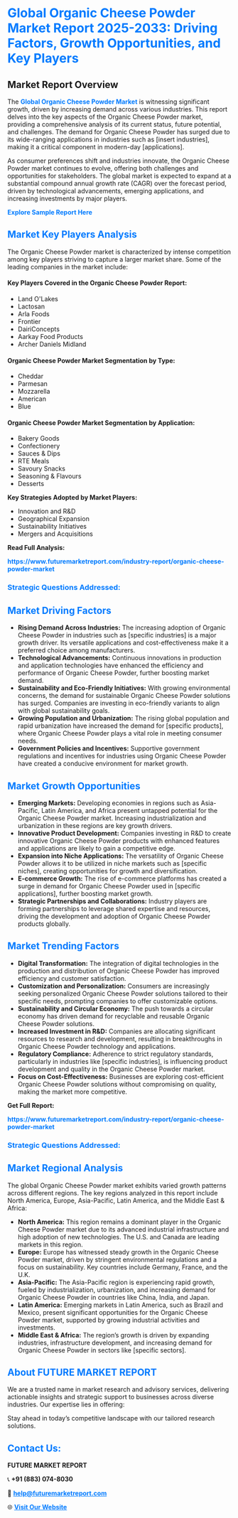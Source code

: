 <h1 style="color: #007BFF;">Global Organic Cheese Powder Market Report 2025-2033: Driving Factors, Growth Opportunities, and Key Players</h1>

<section id="overview">
<h2>Market Report Overview</h2>
<p>The <a href="https://www.futuremarketreport.com/industry-report/organic-cheese-powder-market" style="color: #007BFF; text-decoration: none;"><strong>Global Organic Cheese Powder Market</strong></a> is witnessing significant growth, driven by increasing demand across various industries. This report delves into the key aspects of the Organic Cheese Powder market, providing a comprehensive analysis of its current status, future potential, and challenges. The demand for Organic Cheese Powder has surged due to its wide-ranging applications in industries such as [insert industries], making it a critical component in modern-day [applications].</p>
<p>As consumer preferences shift and industries innovate, the Organic Cheese Powder market continues to evolve, offering both challenges and opportunities for stakeholders. The global market is expected to expand at a substantial compound annual growth rate (CAGR) over the forecast period, driven by technological advancements, emerging applications, and increasing investments by major players.</p>
</section>

<section id="overview">
<p><a href="https://www.futuremarketreport.com/request-sample/reportId=63765" style="color: #007BFF; text-decoration: none;"><strong>Explore Sample Report Here</strong></a></p>
</section>

<section id="key-players">
<h2 style="color: #007BFF;">Market Key Players Analysis</h2>
<p>The Organic Cheese Powder market is characterized by intense competition among key players striving to capture a larger market share. Some of the leading companies in the market include:</p>
<h4>Key Players Covered in the Organic Cheese Powder Report:</h4>
<ul><li>Land O&#039;Lakes</li><li>Lactosan</li><li>Arla Foods</li><li>Frontier</li><li>DairiConcepts</li><li>Aarkay Food Products</li><li>Archer Daniels Midland</li></ul>
<h4>Organic Cheese Powder Market Segmentation by Type:</h4>
<ul><li>Cheddar</li><li>Parmesan</li><li>Mozzarella</li><li>American</li><li>Blue</li></ul>

<h4>Organic Cheese Powder Market Segmentation by Application:</h4>
<ul><li>Bakery Goods</li><li>Confectionery</li><li>Sauces &amp; Dips</li><li>RTE Meals</li><li>Savoury Snacks</li><li>Seasoning &amp; Flavours</li><li>Desserts</li></ul>
<p><strong>Key Strategies Adopted by Market Players:</strong></p>
<ul>
<li>Innovation and R&D</li>
<li>Geographical Expansion</li>
<li>Sustainability Initiatives</li>
<li>Mergers and Acquisitions</li>
</ul>
</section>

<section>
<p><strong>Read Full Analysis: </strong></p><a href="https://www.futuremarketreport.com/industry-report/organic-cheese-powder-market" style="color: #007BFF; text-decoration: none;"><strong>https://www.futuremarketreport.com/industry-report/organic-cheese-powder-market</strong></a>
<h3 style="color: #007BFF;">Strategic Questions Addressed:</h3>
</section>

<section id="driving-factors">
<h2 style="color: #007BFF;">Market Driving Factors</h2>
<ul>
<li><strong>Rising Demand Across Industries:</strong> The increasing adoption of Organic Cheese Powder in industries such as [specific industries] is a major growth driver. Its versatile applications and cost-effectiveness make it a preferred choice among manufacturers.</li>
<li><strong>Technological Advancements:</strong> Continuous innovations in production and application technologies have enhanced the efficiency and performance of Organic Cheese Powder, further boosting market demand.</li>
<li><strong>Sustainability and Eco-Friendly Initiatives:</strong> With growing environmental concerns, the demand for sustainable Organic Cheese Powder solutions has surged. Companies are investing in eco-friendly variants to align with global sustainability goals.</li>
<li><strong>Growing Population and Urbanization:</strong> The rising global population and rapid urbanization have increased the demand for [specific products], where Organic Cheese Powder plays a vital role in meeting consumer needs.</li>
<li><strong>Government Policies and Incentives:</strong> Supportive government regulations and incentives for industries using Organic Cheese Powder have created a conducive environment for market growth.</li>
</ul>
</section>

<section id="growth-opportunities">
<h2 style="color: #007BFF;">Market Growth Opportunities</h2>
<ul>
<li><strong>Emerging Markets:</strong> Developing economies in regions such as Asia-Pacific, Latin America, and Africa present untapped potential for the Organic Cheese Powder market. Increasing industrialization and urbanization in these regions are key growth drivers.</li>
<li><strong>Innovative Product Development:</strong> Companies investing in R&D to create innovative Organic Cheese Powder products with enhanced features and applications are likely to gain a competitive edge.</li>
<li><strong>Expansion into Niche Applications:</strong> The versatility of Organic Cheese Powder allows it to be utilized in niche markets such as [specific niches], creating opportunities for growth and diversification.</li>
<li><strong>E-commerce Growth:</strong> The rise of e-commerce platforms has created a surge in demand for Organic Cheese Powder used in [specific applications], further boosting market growth.</li>
<li><strong>Strategic Partnerships and Collaborations:</strong> Industry players are forming partnerships to leverage shared expertise and resources, driving the development and adoption of Organic Cheese Powder products globally.</li>
</ul>
</section>

<section id="trending-factors">
<h2 style="color: #007BFF;">Market Trending Factors</h2>
<ul>
<li><strong>Digital Transformation:</strong> The integration of digital technologies in the production and distribution of Organic Cheese Powder has improved efficiency and customer satisfaction.</li>
<li><strong>Customization and Personalization:</strong> Consumers are increasingly seeking personalized Organic Cheese Powder solutions tailored to their specific needs, prompting companies to offer customizable options.</li>
<li><strong>Sustainability and Circular Economy:</strong> The push towards a circular economy has driven demand for recyclable and reusable Organic Cheese Powder solutions.</li>
<li><strong>Increased Investment in R&D:</strong> Companies are allocating significant resources to research and development, resulting in breakthroughs in Organic Cheese Powder technology and applications.</li>
<li><strong>Regulatory Compliance:</strong> Adherence to strict regulatory standards, particularly in industries like [specific industries], is influencing product development and quality in the Organic Cheese Powder market.</li>
<li><strong>Focus on Cost-Effectiveness:</strong> Businesses are exploring cost-efficient Organic Cheese Powder solutions without compromising on quality, making the market more competitive.</li>
</ul>
</section>

<section>
<p><strong>Get Full Report: </strong></p><a href="https://www.futuremarketreport.com/industry-report/organic-cheese-powder-market" style="color: #007BFF; text-decoration: none;"><strong>https://www.futuremarketreport.com/industry-report/organic-cheese-powder-market</strong></a>
<h3 style="color: #007BFF;">Strategic Questions Addressed:</h3>
</section>


<section id="regional-analysis">
<h2 style="color: #007BFF;">Market Regional Analysis</h2>
<p>The global Organic Cheese Powder market exhibits varied growth patterns across different regions. The key regions analyzed in this report include North America, Europe, Asia-Pacific, Latin America, and the Middle East & Africa:</p>
<ul>
<li><strong>North America:</strong> This region remains a dominant player in the Organic Cheese Powder market due to its advanced industrial infrastructure and high adoption of new technologies. The U.S. and Canada are leading markets in this region.</li>
<li><strong>Europe:</strong> Europe has witnessed steady growth in the Organic Cheese Powder market, driven by stringent environmental regulations and a focus on sustainability. Key countries include Germany, France, and the U.K.</li>
<li><strong>Asia-Pacific:</strong> The Asia-Pacific region is experiencing rapid growth, fueled by industrialization, urbanization, and increasing demand for Organic Cheese Powder in countries like China, India, and Japan.</li>
<li><strong>Latin America:</strong> Emerging markets in Latin America, such as Brazil and Mexico, present significant opportunities for the Organic Cheese Powder market, supported by growing industrial activities and investments.</li>
<li><strong>Middle East & Africa:</strong> The region’s growth is driven by expanding industries, infrastructure development, and increasing demand for Organic Cheese Powder in sectors like [specific sectors].</li>
</ul>
</section>

<footer>
<h2 style="color: #007BFF;">About FUTURE MARKET REPORT</h2>
<p>We are a trusted name in market research and advisory services, delivering actionable insights and strategic support to businesses across diverse industries. Our expertise lies in offering:</p>

<p>Stay ahead in today’s competitive landscape with our tailored research solutions.</p>

<h2 style="color: #007BFF;">Contact Us:</h2>
<p><strong>FUTURE MARKET REPORT</strong></p>
<p>📞 <strong>+91 (883) 074-8030</strong></p>
<p>📧 <strong><a href="mailto:help@futuremarketreport.com" style="color: #007BFF;">help@futuremarketreport.com</a></strong></p>
<p>🌐 <strong><a href="https://www.futuremarketreport.com/" style="color: #007BFF;">Visit Our Website</a></strong></p>
</footer>